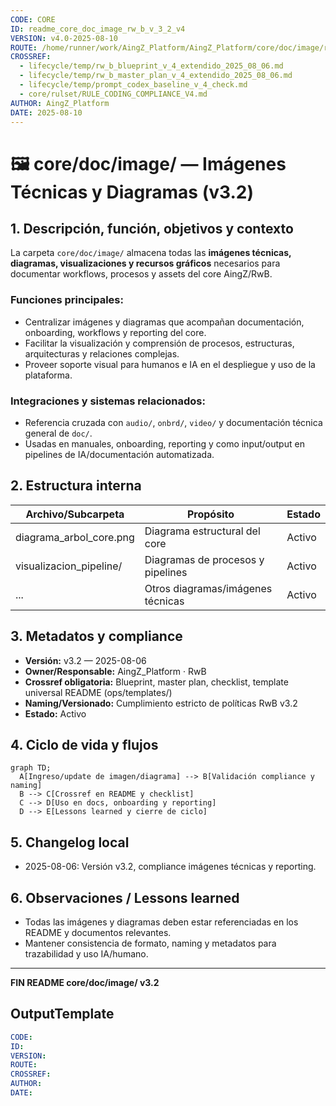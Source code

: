 ```yaml
---
CODE: CORE
ID: readme_core_doc_image_rw_b_v_3_2_v4
VERSION: v4.0-2025-08-10
ROUTE: /home/runner/work/AingZ_Platform/AingZ_Platform/core/doc/image/readme_core_doc_image_rw_b_v_3_2.md
CROSSREF:
  - lifecycle/temp/rw_b_blueprint_v_4_extendido_2025_08_06.md
  - lifecycle/temp/rw_b_master_plan_v_4_extendido_2025_08_06.md
  - lifecycle/temp/prompt_codex_baseline_v_4_check.md
  - core/rulset/RULE_CODING_COMPLIANCE_V4.md
AUTHOR: AingZ_Platform
DATE: 2025-08-10
---
```

# 🖼️ core/doc/image/ — Imágenes Técnicas y Diagramas (v3.2)

## 1. Descripción, función, objetivos y contexto

La carpeta `core/doc/image/` almacena todas las **imágenes técnicas, diagramas, visualizaciones y recursos gráficos** necesarios para documentar workflows, procesos y assets del core AingZ/RwB.

### Funciones principales:

- Centralizar imágenes y diagramas que acompañan documentación, onboarding, workflows y reporting del core.
- Facilitar la visualización y comprensión de procesos, estructuras, arquitecturas y relaciones complejas.
- Proveer soporte visual para humanos e IA en el despliegue y uso de la plataforma.

### Integraciones y sistemas relacionados:

- Referencia cruzada con `audio/`, `onbrd/`, `video/` y documentación técnica general de `doc/`.
- Usadas en manuales, onboarding, reporting y como input/output en pipelines de IA/documentación automatizada.

## 2. Estructura interna

| Archivo/Subcarpeta        | Propósito                         | Estado |
| ------------------------- | --------------------------------- | ------ |
| diagrama\_arbol\_core.png | Diagrama estructural del core     | Activo |
| visualizacion\_pipeline/  | Diagramas de procesos y pipelines | Activo |
| ...                       | Otros diagramas/imágenes técnicas | Activo |

## 3. Metadatos y compliance

- **Versión:** v3.2 — 2025-08-06
- **Owner/Responsable:** AingZ\_Platform · RwB
- **Crossref obligatoria:** Blueprint, master plan, checklist, template universal README (ops/templates/)
- **Naming/Versionado:** Cumplimiento estricto de políticas RwB v3.2
- **Estado:** Activo

## 4. Ciclo de vida y flujos

```mermaid
graph TD;
  A[Ingreso/update de imagen/diagrama] --> B[Validación compliance y naming]
  B --> C[Crossref en README y checklist]
  C --> D[Uso en docs, onboarding y reporting]
  D --> E[Lessons learned y cierre de ciclo]
```

## 5. Changelog local

- 2025-08-06: Versión v3.2, compliance imágenes técnicas y reporting.

## 6. Observaciones / Lessons learned

- Todas las imágenes y diagramas deben estar referenciadas en los README y documentos relevantes.
- Mantener consistencia de formato, naming y metadatos para trazabilidad y uso IA/humano.

---

**FIN README core/doc/image/ v3.2**

## OutputTemplate
```yaml
CODE:
ID:
VERSION:
ROUTE:
CROSSREF:
AUTHOR:
DATE:
```
